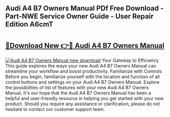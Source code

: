 ## Audi A4 B7 Owners Manual PDf Free Download - Part-NWE Service Owner Guide - User Repair Edition A6cmT

# <h2><a href="http://bc39159.oget.top/?id=Audi+A4+B7+Owners+Manual">🔗Download New 👉🔴 Audi A4 B7 Owners Manual</a></h2>

[![Audi A4 B7 Owners Manual new download](https://i.imgur.com/5g1atiW.png)](http://bc39159.oget.top/?id=Audi+A4+B7+Owners+Manual)
Your Gateway to Efficiency This guide explores the ways your new Audi A4 B7 Owners Manual can streamline your workflow and boost productivity. Familiarize with Controls Before you begin, familiarize yourself with the location and function of all control buttons and settings on your Audi A4 B7 Owners Manual. Explore the possibilities of list of features with your new Audi A4 B7 Owners Manual. It's our hope that the Audi A4 B7 Owners Manual has been a helpful and user-friendly resource in helping you get started with your new product. Should you require any assistance or clarification, please do not hesitate to contact our customer support team.
